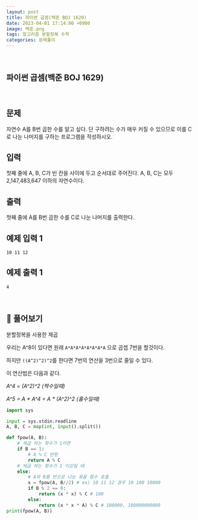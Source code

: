 ```yaml
---
layout: post
title: 파이썬 곱셈(백준 BOJ 1629)
date: 2023-04-01 17:14:00 +0900
image: 백준.png
tags: 알고리즘 분할정복 수학
categories: 문제풀이
---
```


<br>

## 파이썬 곱셈(백준 BOJ 1629)

<br>

## 문제

자연수 A를 B번 곱한 수를 알고 싶다. 단 구하려는 수가 매우 커질 수 있으므로 이를 C로 나눈 나머지를 구하는 프로그램을 작성하시오.

## 입력

첫째 줄에 A, B, C가 빈 칸을 사이에 두고 순서대로 주어진다. A, B, C는 모두 2,147,483,647 이하의 자연수이다.

## 출력

첫째 줄에 A를 B번 곱한 수를 C로 나눈 나머지를 출력한다.

## 예제 입력 1 

```
10 11 12
```

## 예제 출력 1 

```
4
```

<br>

## 📝 풀어보기

분할정복을 사용한 제곱

우리는 A^8이 있다면 원래 `A*A*A*A*A*A*A*A` 으로 곱셉 7번을 할것이다.

하지만 `((A^2)^2)^2`를 한다면 7번의 연산을 3번으로 줄일 수 있다.

이 연산법은 다음과 같다.

*A^4 = (A^2)^2 (짝수일때)*

*A^5 = A \* A^4 = A \* (A^2)^2 (홀수일때)*

``` python
import sys

input = sys.stdin.readline
A, B, C = map(int, input().split())

def fpow(A, B):
    # 제곱 하는 횟수가 1이면
    if B == 1:
        # A % C 반환
        return A % C
    # 제곱 하는 횟수가 1 이상일 때
    else:
        # A와 B를 반으로 나눈 몪을 함수 호출
        x = fpow(A, B//2) # ex) 10 11 12 경우 10 100 10000
        if B % 2 == 0:
            return (x * x) % C # 100
        else:
            return (x * x * A) % C # 100000, 100000000000
print(fpow(A, B))
```
